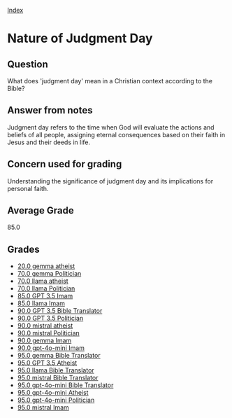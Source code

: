 
[Index](../index.md)
# Nature of Judgment Day
## Question
What does 'judgment day' mean in a Christian context according to the Bible?

## Answer from notes
Judgment day refers to the time when God will evaluate the actions and beliefs of all people, assigning eternal consequences based on their faith in Jesus and their deeds in life.

## Concern used for grading
Understanding the significance of judgment day and its implications for personal faith.

## Average Grade
85.0

## Grades
 * [20.0 gemma atheist](../answers/gemma_atheist/Nature_of_Judgment_Day.md)
 * [70.0 gemma Politician](../answers/gemma_Politician/Nature_of_Judgment_Day.md)
 * [70.0 llama atheist](../answers/llama_atheist/Nature_of_Judgment_Day.md)
 * [70.0 llama Politician](../answers/llama_Politician/Nature_of_Judgment_Day.md)
 * [85.0 GPT 3.5 Imam](../answers/GPT_3.5_Imam/Nature_of_Judgment_Day.md)
 * [85.0 llama Imam](../answers/llama_Imam/Nature_of_Judgment_Day.md)
 * [90.0 GPT 3.5 Bible Translator](../answers/GPT_3.5_Bible_Translator/Nature_of_Judgment_Day.md)
 * [90.0 GPT 3.5 Politician](../answers/GPT_3.5_Politician/Nature_of_Judgment_Day.md)
 * [90.0 mistral atheist](../answers/mistral_atheist/Nature_of_Judgment_Day.md)
 * [90.0 mistral Politician](../answers/mistral_Politician/Nature_of_Judgment_Day.md)
 * [90.0 gemma Imam](../answers/gemma_Imam/Nature_of_Judgment_Day.md)
 * [90.0 gpt-4o-mini Imam](../answers/gpt-4o-mini_Imam/Nature_of_Judgment_Day.md)
 * [95.0 gemma Bible Translator](../answers/gemma_Bible_Translator/Nature_of_Judgment_Day.md)
 * [95.0 GPT 3.5 Atheist](../answers/GPT_3.5_Atheist/Nature_of_Judgment_Day.md)
 * [95.0 llama Bible Translator](../answers/llama_Bible_Translator/Nature_of_Judgment_Day.md)
 * [95.0 mistral Bible Translator](../answers/mistral_Bible_Translator/Nature_of_Judgment_Day.md)
 * [95.0 gpt-4o-mini Bible Translator](../answers/gpt-4o-mini_Bible_Translator/Nature_of_Judgment_Day.md)
 * [95.0 gpt-4o-mini Atheist](../answers/gpt-4o-mini_Atheist/Nature_of_Judgment_Day.md)
 * [95.0 gpt-4o-mini Politician](../answers/gpt-4o-mini_Politician/Nature_of_Judgment_Day.md)
 * [95.0 mistral Imam](../answers/mistral_Imam/Nature_of_Judgment_Day.md)
